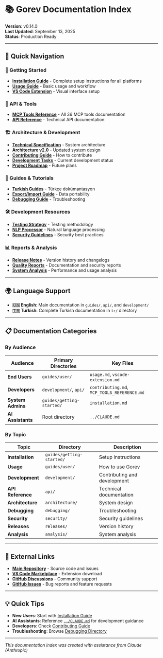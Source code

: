 # 📚 Gorev Documentation Index

**Version**: v0.14.0  
**Last Updated**: September 13, 2025  
**Status**: Production Ready  

---

## 🎯 Quick Navigation

### 🚀 Getting Started
- **[Installation Guide](guides/getting-started/installation.md)** - Complete setup instructions for all platforms
- **[Usage Guide](guides/user/usage.md)** - Basic usage and workflow
- **[VS Code Extension](guides/user/vscode-extension.md)** - Visual interface setup

### 📖 API & Tools
- **[MCP Tools Reference](api/MCP_TOOLS_REFERENCE.md)** - All 36 MCP tools documentation
- **[API Reference](api/reference.md)** - Technical API documentation

### 🏗️ Architecture & Development
- **[Technical Specification](architecture/technical-specification-v2.md)** - System architecture
- **[Architecture v2.0](architecture/architecture-v2.md)** - Updated system design
- **[Contributing Guide](development/contributing.md)** - How to contribute
- **[Development Tasks](development/TASKS.md)** - Current development status
- **[Project Roadmap](development/ROADMAP.md)** - Future plans

### 🔧 Guides & Tutorials
- **[Turkish Guides](tr/)** - Türkçe dokümantasyon
- **[Export/Import Guide](guides/user/vscode-data-export-import.md)** - Data portability
- **[Debugging Guide](debugging/)** - Troubleshooting

### 🛠️ Development Resources
- **[Testing Strategy](development/testing-strategy.md)** - Testing methodology
- **[NLP Processor](development/nlp-processor.md)** - Natural language processing
- **[Security Guidelines](security/thread-safety.md)** - Security best practices

### 📊 Reports & Analysis
- **[Release Notes](releases/)** - Version history and changelogs
- **[Quality Reports](reports/)** - Documentation and security reports
- **[System Analysis](analysis/)** - Performance and usage analysis

---

## 🌍 Language Support

- **🇺🇸 English**: Main documentation in `guides/`, `api/`, and `development/`
- **🇹🇷 Turkish**: Complete Turkish documentation in `tr/` directory

---

## 📋 Documentation Categories

### By Audience
| Audience | Primary Directories | Key Files |
|----------|-------------------|-----------|
| **End Users** | `guides/user/` | `usage.md`, `vscode-extension.md` |
| **Developers** | `development/`, `api/` | `contributing.md`, `MCP_TOOLS_REFERENCE.md` |
| **System Admins** | `guides/getting-started/` | `installation.md` |
| **AI Assistants** | Root directory | `../CLAUDE.md` |

### By Topic
| Topic | Directory | Description |
|-------|-----------|-------------|
| **Installation** | `guides/getting-started/` | Setup instructions |
| **Usage** | `guides/user/` | How to use Gorev |
| **Development** | `development/` | Contributing and development |
| **API Reference** | `api/` | Technical documentation |
| **Architecture** | `architecture/` | System design |
| **Debugging** | `debugging/` | Troubleshooting |
| **Security** | `security/` | Security guidelines |
| **Releases** | `releases/` | Version history |
| **Analysis** | `analysis/` | System analysis |

---

## 🔗 External Links

- **[Main Repository](https://github.com/msenol/gorev)** - Source code and issues
- **[VS Code Marketplace](https://marketplace.visualstudio.com/items?itemName=mehmetsenol.gorev-vscode)** - Extension download
- **[GitHub Discussions](https://github.com/msenol/gorev/discussions)** - Community support
- **[GitHub Issues](https://github.com/msenol/gorev/issues)** - Bug reports and feature requests

---

## 💡 Quick Tips

- **New Users**: Start with [Installation Guide](guides/getting-started/installation.md)
- **AI Assistants**: Reference [`../CLAUDE.md`](../CLAUDE.md) for development guidance
- **Developers**: Check [Contributing Guide](development/contributing.md)
- **Troubleshooting**: Browse [Debugging Directory](debugging/)

---

*This documentation index was created with assistance from Claude (Anthropic)*